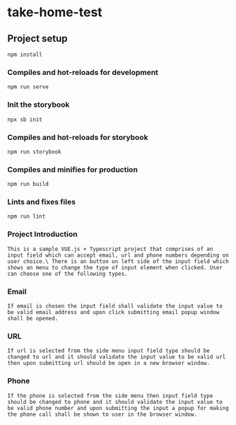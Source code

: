 # take-home-test

## Project setup
```
npm install
```

### Compiles and hot-reloads for development
```
npm run serve
```

### Init the storybook
```
npx sb init
```

### Compiles and hot-reloads for storybook
```
npm run storybook
```

### Compiles and minifies for production
```
npm run build
```

### Lints and fixes files
```
npm run lint
```

### Project Introduction
```
This is a sample VUE.js + Typescript project that comprises of an input field which can accept email, url and phone numbers depending on user choice.\ There is an button on left side of the input field which shows an menu to change the type of input element when clicked. User can choose one of the following types.
```

### Email
```
If email is chosen the input field shall validate the input value to be valid email address and upon click submitting email popup window shall be opened.
```
### URL
```
If url is selected from the side menu input field type should be changed to url and it should validate the input value to be valid url then upon submitting url should be open in a new browser window.
```
### Phone
```
If the phone is selected from the side menu then input field type should be changed to phone and it should validate the input value to be valid phone number and upon submitting the input a popup for making the phone call shall be shown to user in the browser window.
```